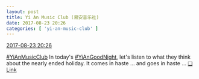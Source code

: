 ```yaml
---
layout: post
title: Yi An Music Club (易安音乐社)
date: 2017-08-23 20:26
categories: [ 'yi-an-music-club' ]
---
```


<div class="weibo-info">
  <a href="http://weibo.com/6094546964/FisLivKXm">2017-08-23 20:26</a>
</div>

[#YiAnMusicClub](http://weibo.com/p/100808beae2e3e05b17b64f63ebedca39f19b2/super_index) In today's [#YiAnGoodNight](http://weibo.com/p/10080892b104a59bff303ca883e7931b5b916e), let's listen to what they think about the nearly ended holiday. It comes in haste … and goes in haste … [❏ Link](http://www.ximalaya.com/78339006/sound/48362184/)
